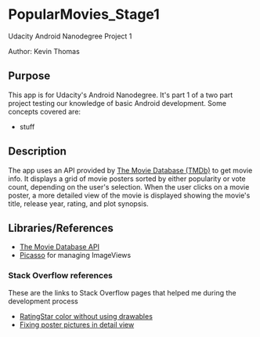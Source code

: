 # PopularMovies_Stage1
Udacity Android Nanodegree Project 1

Author: Kevin Thomas

## Purpose
This app is for Udacity's Android Nanodegree. It's part 1 of a two part project testing our knowledge of basic Android development. Some concepts covered are:
* stuff

## Description
The app uses an API provided by [The Movie Database (TMDb)](https://www.themoviedb.org/) to get movie info. It displays a grid of movie posters sorted by either popularity or vote count, depending on the user's selection. When the user clicks on a movie poster, a more detailed view of the movie is displayed showing the movie's title, release year, rating, and plot synopsis. 

## Libraries/References
* [The Movie Database API ](https://www.themoviedb.org/documentation/api)
* [Picasso](http://square.github.io/picasso/) for managing ImageViews 

### Stack Overflow references
These are the links to Stack Overflow pages that helped me during the development process
* [RatingStar color without using drawables](http://stackoverflow.com/questions/20209884/ratingbar-changing-star-color-without-using-custom-images
)
* [Fixing poster pictures in detail view](http://stackoverflow.com/questions/24105470/imageview-getting-very-small-under-a-linear-layout)

